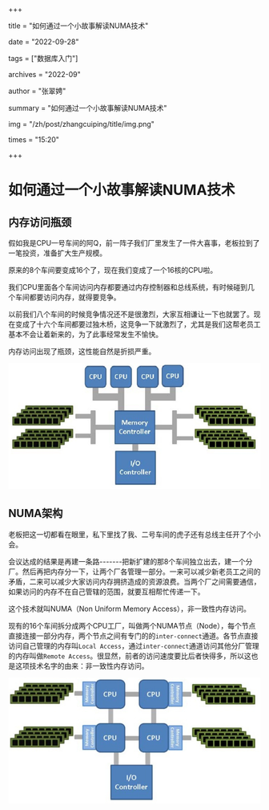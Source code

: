 +++

title = "如何通过一个小故事解读NUMA技术" 

date = "2022-09-28" 

tags = ["数据库入门"] 

archives = "2022-09" 

author = "张翠娉" 

summary = "如何通过一个小故事解读NUMA技术"

img = "/zh/post/zhangcuiping/title/img.png" 

times = "15:20"

+++

# 如何通过一个小故事解读NUMA技术



## 内存访问瓶颈

假如我是CPU一号车间的阿Q，前一阵子我们厂里发生了一件大喜事，老板拉到了一笔投资，准备扩大生产规模。

原来的8个车间要变成16个了，现在我们变成了一个16核的CPU啦。

我们CPU里面各个车间访问内存都要通过内存控制器和总线系统，有时候碰到几个车间都要访问内存，就得要竞争。

以前我们八个车间的时候竞争情况还不是很激烈，大家互相谦让一下也就罢了。现在变成了十六个车间都要过独木桥，这竞争一下就激烈了，尤其是我们这帮老员工基本不会让着新来的，为了此事经常发生不愉快。

内存访问出现了瓶颈，这性能自然是折损严重。

![](./title/v2-951435ff78e1f3c384cd3f53db13fb48_r.png)

## NUMA架构

老板把这一切都看在眼里，私下里找了我、二号车间的虎子还有总线主任开了个小会。

会议达成的结果是再建一条路-------把新扩建的那8个车间独立出去，建一个分厂。然后再把内存分一下，让两个厂各管理一部分。一来可以减少新老员工之间的矛盾，二来可以减少大家访问内存拥挤造成的资源浪费。当两个厂之间需要通信，如果访问的内存不在自己管辖的范围，就要互相帮忙传递一下。

这个技术就叫NUMA（Non Uniform Memory Access），非一致性内存访问。

现有的16个车间拆分成两个CPU工厂，叫做两个NUMA节点（Node），每个节点直接连接一部分内存，两个节点之间有专门的的`inter-connect`通道。各节点直接访问自己管理的内存叫`Local Access`，通过`inter-connect`通道访问其他分厂管理的内存叫做`Remote Access`。很显然，前者的访问速度要比后者快得多，所以这也是这项技术名字的由来：非一致性内存访问。

![](./title/v2-84feacc92aca8e9b036bc10767c2e7f7_r.png)